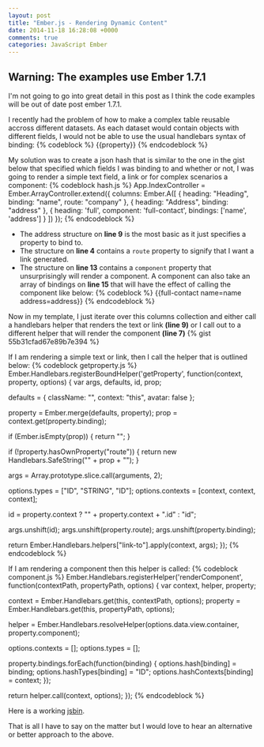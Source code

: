 ```yaml
---
layout: post
title: "Ember.js - Rendering Dynamic Content"
date: 2014-11-18 16:28:08 +0000
comments: true
categories: JavaScript Ember
---
```

## Warning: The examples use Ember 1.7.1

I'm not going to go into great detail in this post as I think the code examples will be out of date post ember 1.7.1.

I recently had the problem of how to make a complex table reusable accross different datasets.  As each dataset would contain objects with different fields, I would not be able to use the usual handlebars syntax of binding:
{% codeblock %}
&#123;&#123;property&#125;&#125;
{% endcodeblock %}

My solution  was to create a json hash that is similar to the one in the gist below that specified which fields I was binding to and whether or not, I was going to render a simple text field, a link or for complex scenarios a component:
{% codeblock hash.js %}
App.IndexController = Ember.ArrayController.extend({
  columns: Ember.A([
   {
      heading: "Heading",
      binding: "name",
      route: "company"
    },
    {
      heading: "Address",
      binding: "address"
    },
    {
      heading: 'full',
      component: 'full-contact',
      bindings: ['name', 'address']
    }
  ])
});
{% endcodeblock %}
- The address structure on **line 9** is the most basic as it just specifies a property to bind to.
- The structure on **line 4** contains a ```route``` property to signify that I want a link generated.
- The structure on **line 13** contains a ```component``` property that unsurprisingly will render a component.  A component can also take an array of bindings on **line 15** that will have the effect of calling the component like below:
{% codeblock %}
&#123;&#123;full-contact name=name address=address&#125;&#125;
{% endcodeblock %}

Now in my template, I just iterate over this columns collection and either call a handlebars helper that renders the text or link **(line 9)** or I call out to a different helper that will render the component **(line 7)**
{% gist 55b31cfad67e89b7e394 %}

If I am rendering a simple text or link, then I call the helper that is outlined below:
{% codeblock getproperty.js %}
Ember.Handlebars.registerBoundHelper('getProperty', function(context, property, options) {
  var args, defaults, id, prop;
  
  defaults = {
    className: "",
    context: "this",
    avatar: false
  };
  
  property = Ember.merge(defaults, property);
  prop = context.get(property.binding);
  
  if (Ember.isEmpty(prop)) {
    return "";
  }
  
  if (!property.hasOwnProperty("route")) {
    return new Handlebars.SafeString("<span>" + prop + "</span>");
  }
  
  args = Array.prototype.slice.call(arguments, 2);
  
  options.types = ["ID", "STRING", "ID"];
  options.contexts = [context, context, context];
  
  id = property.context ? "" + property.context + ".id" : "id";
  
  args.unshift(id);
  args.unshift(property.route);
  args.unshift(property.binding);
  
  return Ember.Handlebars.helpers["link-to"].apply(context, args);
});
{% endcodeblock %}

If I am rendering a component then this helper is called:
{% codeblock component.js %}
Ember.Handlebars.registerHelper('renderComponent', function(contextPath, propertyPath, options) {
  var context, helper, property;

  context = Ember.Handlebars.get(this, contextPath, options);
  property = Ember.Handlebars.get(this, propertyPath, options);

  helper = Ember.Handlebars.resolveHelper(options.data.view.container, property.component);

  options.contexts = [];
  options.types = [];

  property.bindings.forEach(function(binding) {
    options.hash[binding] = binding;
    options.hashTypes[binding] = "ID";
    options.hashContexts[binding] = context;
  });

  return helper.call(context, options);
});
{% endcodeblock %}

Here is a working <a href="http://jsbin.com/fitale/21/edit" target="new">jsbin</a>.

That is all I have to say on the matter but I would love to hear an alternative or better approach to the above.
